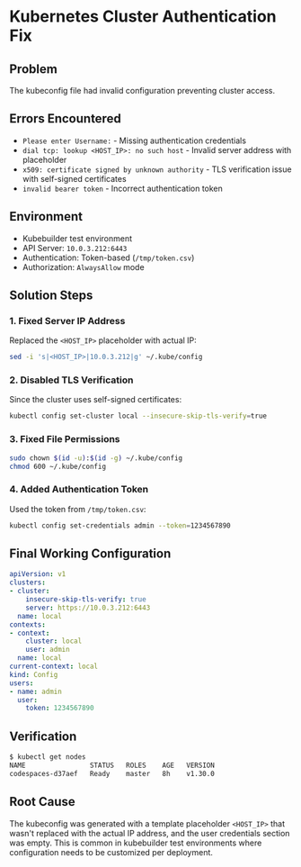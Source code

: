 # Kubernetes Cluster Authentication Fix

## Problem
The kubeconfig file had invalid configuration preventing cluster access.

## Errors Encountered
- `Please enter Username:` - Missing authentication credentials
- `dial tcp: lookup <HOST_IP>: no such host` - Invalid server address with placeholder
- `x509: certificate signed by unknown authority` - TLS verification issue with self-signed certificates
- `invalid bearer token` - Incorrect authentication token

## Environment
- Kubebuilder test environment
- API Server: `10.0.3.212:6443`
- Authentication: Token-based (`/tmp/token.csv`)
- Authorization: `AlwaysAllow` mode

## Solution Steps

### 1. Fixed Server IP Address
Replaced the `<HOST_IP>` placeholder with actual IP:
```bash
sed -i 's|<HOST_IP>|10.0.3.212|g' ~/.kube/config
```

### 2. Disabled TLS Verification
Since the cluster uses self-signed certificates:
```bash
kubectl config set-cluster local --insecure-skip-tls-verify=true
```

### 3. Fixed File Permissions
```bash
sudo chown $(id -u):$(id -g) ~/.kube/config
chmod 600 ~/.kube/config
```

### 4. Added Authentication Token
Used the token from `/tmp/token.csv`:
```bash
kubectl config set-credentials admin --token=1234567890
```

## Final Working Configuration
```yaml
apiVersion: v1
clusters:
- cluster:
    insecure-skip-tls-verify: true
    server: https://10.0.3.212:6443
  name: local
contexts:
- context:
    cluster: local
    user: admin
  name: local
current-context: local
kind: Config
users:
- name: admin
  user:
    token: 1234567890
```

## Verification
```bash
$ kubectl get nodes
NAME                STATUS   ROLES    AGE   VERSION
codespaces-d37aef   Ready    master   8h    v1.30.0
```

## Root Cause
The kubeconfig was generated with a template placeholder `<HOST_IP>` that wasn't replaced with the actual IP address, and the user credentials section was empty. This is common in kubebuilder test environments where configuration needs to be customized per deployment.
